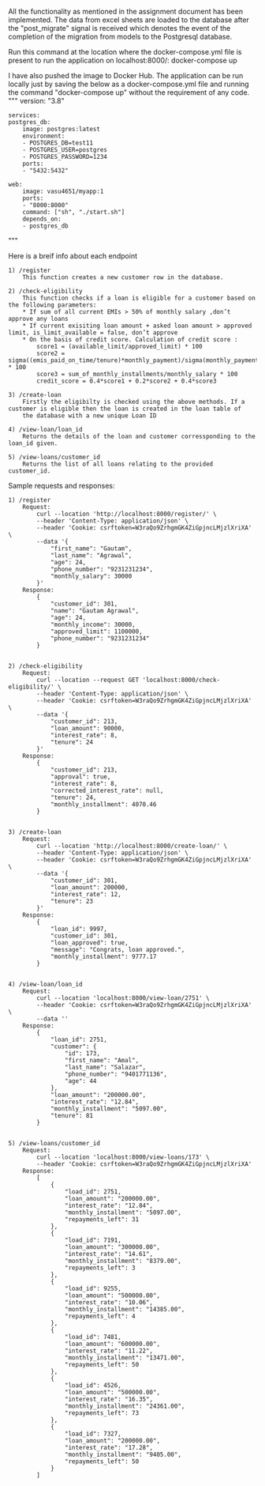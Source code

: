 All the functionality as mentioned in the assignment document has been implemented. The data from excel sheets are loaded to the database after the "post_migrate" signal is received which denotes the event of the completion of the migration from models to the Postgresql database.


Run this command at the location where the docker-compose.yml file is present to run the application on localhost:8000/:
    docker-compose up


I have also pushed the image to Docker Hub. The application can be run locally just by saving the below as a docker-compose.yml file and running the command "docker-compose up" without the requirement of any code.
"""
    version: "3.8"

    services:
    postgres_db:
        image: postgres:latest
        environment:
        - POSTGRES_DB=test11
        - POSTGRES_USER=postgres
        - POSTGRES_PASSWORD=1234
        ports:
        - "5432:5432"

    web:
        image: vasu4651/myapp:1
        ports:
        - "8000:8000"
        command: ["sh", "./start.sh"]
        depends_on:
        - postgres_db
"""




Here is a breif info about each endpoint

    1) /register
        This function creates a new customer row in the database.
    
    2) /check-eligibility
        This function checks if a loan is eligible for a customer based on the following parameters:
        * If sum of all current EMIs > 50% of monthly salary ,don’t approve any loans
        * If current exisiting loan amount + asked loan amount > approved limit, is_limit_available = false, don’t approve
        * On the basis of credit score. Calculation of credit score :
            score1 = (available_limit/approved_limit) * 100
            score2 = sigma((emis_paid_on_time/tenure)*monthly_payment)/sigma(monthly_payment)   * 100
            score3 = sum_of_monthly_installments/monthly_salary * 100
            credit_score = 0.4*score1 + 0.2*score2 + 0.4*score3

    3) /create-loan
        Firstly the eligibilty is checked using the above methods. If a customer is eligible then the loan is created in the loan table of
        the database with a new unique Loan ID

    4) /view-loan/loan_id
        Returns the details of the loan and customer corressponding to the loan_id given.
    
    5) /view-loans/customer_id
        Returns the list of all loans relating to the provided customer_id.



Sample requests and responses:

    1) /register
        Request: 
            curl --location 'http://localhost:8000/register/' \
            --header 'Content-Type: application/json' \
            --header 'Cookie: csrftoken=W3raQo9ZrhgmGK4ZiGpjncLMjzlXriXA' \
            --data '{
                "first_name": "Gautam",
                "last_name": "Agrawal",
                "age": 24,
                "phone_number": "9231231234",
                "monthly_salary": 30000
            }'
        Response:
            {
                "customer_id": 301,
                "name": "Gautam Agrawal",
                "age": 24,
                "monthly_income": 30000,
                "approved_limit": 1100000,
                "phone_number": "9231231234"
            }


    2) /check-eligibility
        Request:
            curl --location --request GET 'localhost:8000/check-eligibility/' \
            --header 'Content-Type: application/json' \
            --header 'Cookie: csrftoken=W3raQo9ZrhgmGK4ZiGpjncLMjzlXriXA' \
            --data '{
                "customer_id": 213,
                "loan_amount": 90000,
                "interest_rate": 8,
                "tenure": 24
            }'
        Response:
            {
                "customer_id": 213,
                "approval": true,
                "interest_rate": 8,
                "corrected_interest_rate": null,
                "tenure": 24,
                "monthly_installment": 4070.46
            }

    
    3) /create-loan
        Request:
            curl --location 'http://localhost:8000/create-loan/' \
            --header 'Content-Type: application/json' \
            --header 'Cookie: csrftoken=W3raQo9ZrhgmGK4ZiGpjncLMjzlXriXA' \
            --data '{
                "customer_id": 301,
                "loan_amount": 200000,
                "interest_rate": 12,
                "tenure": 23
            }'
        Response:
            {
                "loan_id": 9997,
                "customer_id": 301,
                "loan_approved": true,
                "message": "Congrats, loan approved.",
                "monthly_installment": 9777.17
            }


    4) /view-loan/loan_id
        Request:
            curl --location 'localhost:8000/view-loan/2751' \
            --header 'Cookie: csrftoken=W3raQo9ZrhgmGK4ZiGpjncLMjzlXriXA' \
            --data ''
        Response:
            {
                "loan_id": 2751,
                "customer": {
                    "id": 173,
                    "first_name": "Amal",
                    "last_name": "Salazar",
                    "phone_number": "9401771136",
                    "age": 44
                },
                "loan_amount": "200000.00",
                "interest_rate": "12.84",
                "monthly_installment": "5097.00",
                "tenure": 81
            }
        
    
    5) /view-loans/customer_id
        Request:
            curl --location 'localhost:8000/view-loans/173' \
            --header 'Cookie: csrftoken=W3raQo9ZrhgmGK4ZiGpjncLMjzlXriXA'
        Response:
            [
                {
                    "load_id": 2751,
                    "loan_amount": "200000.00",
                    "interest_rate": "12.84",
                    "monthly_installment": "5097.00",
                    "repayments_left": 31
                },
                {
                    "load_id": 7191,
                    "loan_amount": "300000.00",
                    "interest_rate": "14.61",
                    "monthly_installment": "8379.00",
                    "repayments_left": 3
                },
                {
                    "load_id": 9255,
                    "loan_amount": "500000.00",
                    "interest_rate": "10.06",
                    "monthly_installment": "14385.00",
                    "repayments_left": 4
                },
                {
                    "load_id": 7481,
                    "loan_amount": "600000.00",
                    "interest_rate": "11.22",
                    "monthly_installment": "13471.00",
                    "repayments_left": 50
                },
                {
                    "load_id": 4526,
                    "loan_amount": "500000.00",
                    "interest_rate": "16.35",
                    "monthly_installment": "24361.00",
                    "repayments_left": 73
                },
                {
                    "load_id": 7327,
                    "loan_amount": "200000.00",
                    "interest_rate": "17.28",
                    "monthly_installment": "9405.00",
                    "repayments_left": 50
                }
            ]



